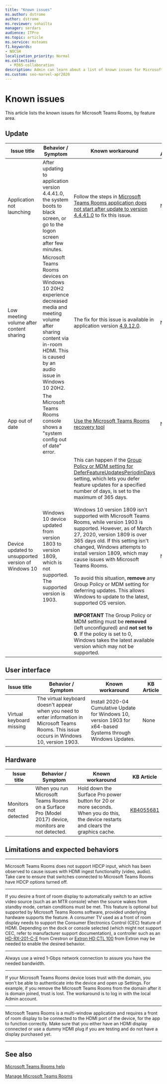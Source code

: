 ```yaml
---
title: "Known issues"
ms.author: dstrome
author: dstrome
ms.reviewer: sohailta
manager: serdars
audience: ITPro
ms.topic: article
ms.service: msteams
f1.keywords:
- NOCSH
localization_priority: Normal
ms.collection: 
  - M365-collaboration
description: Admin can learn about a list of known issues for Microsoft Teams Rooms, including update, user interface, hardware, and limitations and expected behaviors.
ms.custom: seo-marvel-apr2020
---
```


# Known issues 
 
This article lists the known issues for Microsoft Teams Rooms, by feature area.
<!-- If we get word that one of these issues no longer applies, contact meerak@microsoft.com or msmets@microsoft.com and let them know to EoL the corresponding KB  -->

<a name="update"> </a>  
## Update 

| Issue title |  Behavior \/ Symptom | Known workaround | KB Article |
|  ---        |      ---             |   ---            | --- |
| Application not launching |  After updating to application version 4.4.41.0, the system boots to black screen, or go to the logon screen after few minutes. | Follow the steps in [Microsoft Teams Rooms application does not start after update to version 4.4.41.0](/microsoftteams/troubleshoot/teams-administration/teams-rooms-app-wont-start-after-update) to fix this issue.  | None |
|  Low meeting volume after content sharing         |   Microsoft Teams Rooms devices on Windows 10 20H2 experience decreased media and meeting volume after sharing content via in-room HDMI. This is caused by an audio issue in Windows 10 20H2. | The fix for this issue is available in application version [4.9.12.0](https://docs.microsoft.com/en-us/microsoftteams/rooms/rooms-release-note#49120-7282021). | None |
|  App out of date         |    The Microsoft Teams Rooms console shows a "system config out of date" error.                |   [Use the Microsoft Teams Rooms recovery tool](recovery-tool.md)             |  None |
|  Device updated to unsupported version of Windows 10   |    Windows 10 device updated from version 1803 to version 1809, which is not supported. The supported version is 1903. |   This can happen if the [Group Policy or MDM setting for DeferFeatureUpdatesPeriodinDays](/windows/deployment/update/waas-configure-wufb) setting, which lets you defer feature updates for a specified number of days, is set to the maximum of 365 days. <br><br> Windows 10 version 1809 isn't supported with Microsoft Teams Rooms, while version 1903 is supported. However, as of March 27, 2020, version 1809 is over 365 days old. If this setting isn't changed, Windows attempts to install version 1809, which may cause issues with Microsoft Teams Rooms.<br><br>To avoid this situation, **remove** any Group Policy or MDM setting for deferring updates. This allows Windows to update to the latest, supported OS version. <br><br>**IMPORTANT** The Group Policy or MDM setting must be **removed** (left unconfigured) and **not set to 0**. If the policy is set to 0, Windows takes the latest available version which may not be supported. |  None |



<a name="OS-conflicts"> </a>  
## User interface 

| Issue title |  Behavior \/ Symptom | Known workaround | KB Article |
|  ---        |      ---             |   ---            | --- |
|Virtual keyboard missing   | The virtual keyboard doesn't appear when you need to enter information in Microsoft Teams Rooms. This issue occurs in Windows 10, version 1903. | Install 2020-04 Cumulative Update for Windows 10, version 1903 for x64-based Systems through Windows Updates.  | None | 

<a name="Hardware"> </a>  
## Hardware

| Issue title |  Behavior \/ Symptom | Known workaround | KB Article |
|  ---        |      ---             |   ---            |   --- |
| Monitors not detected | When you run Microsoft Teams Rooms on a Surface Pro (Model 2017) device, monitors are not detected. |  Hold down the Surface Pro power button for 20 or more seconds. When you do this, the device restarts and clears the graphics cache. |[KB4055681](https://support.microsoft.com/help/4055681/monitors-are-not-detected-when-you-run-skype-room-systems-on-a-surface)       | 

<a name="Limits"> </a>
## Limitations and expected behaviors

***

Microsoft Teams Rooms does not support HDCP input, which has been observed to cause issues with HDMI ingest functionality (video, audio). Take care to ensure that switches connected to Microsoft Teams Rooms have HDCP options turned off. 

***

If you desire a front of room display to automatically switch to an active video source (such as an MTR console) when the source wakes from standby mode, certain conditions must be met. This feature is optional but supported by Microsoft Teams Rooms software, provided underlying hardware supports the feature. A consumer TV used as a front of room display needs to support the Consumer Electronics Control (CEC) feature of HDMI.  Depending on the dock or console selected (which might not support CEC, refer to manufacturer support documentation), a controller such as an [HD-RX-201-C-E](https://www.crestron.com/Products/Video/HDMI-Solutions/HDMI-Extenders/HD-RX-201-C-E) from Crestron or [Extron HD CTL 100](https://www.extron.com/article/hdctl100ad) from Extron may be needed to enable the desired behavior. 

***

Always use a wired 1-Gbps network connection to assure you have the needed bandwidth. 

***

If your Microsoft Teams Rooms device loses trust with the domain, you won't be able to authenticate into the device and open up Settings. For example, if you remove the Microsoft Teams Rooms from the domain after it is domain joined, trust is lost. The workaround is to log in with the local Admin account. 
***
Microsoft Teams Rooms is a multi-window application and requires a front of room display to be connected to the HDMI port of the device, for the app to function correctly. Make sure that you either have an HDMI display connected or use a dummy HDMI plug if you are testing and do not have a display purchased yet.
***
<a name="See"> </a>  
## See also

[Microsoft Teams Rooms help](https://support.office.com/article/Skype-Room-Systems-version-2-help-e667f40e-5aab-40c1-bd68-611fe0002ba2)

[Manage Microsoft Teams Rooms](rooms-manage.md)
